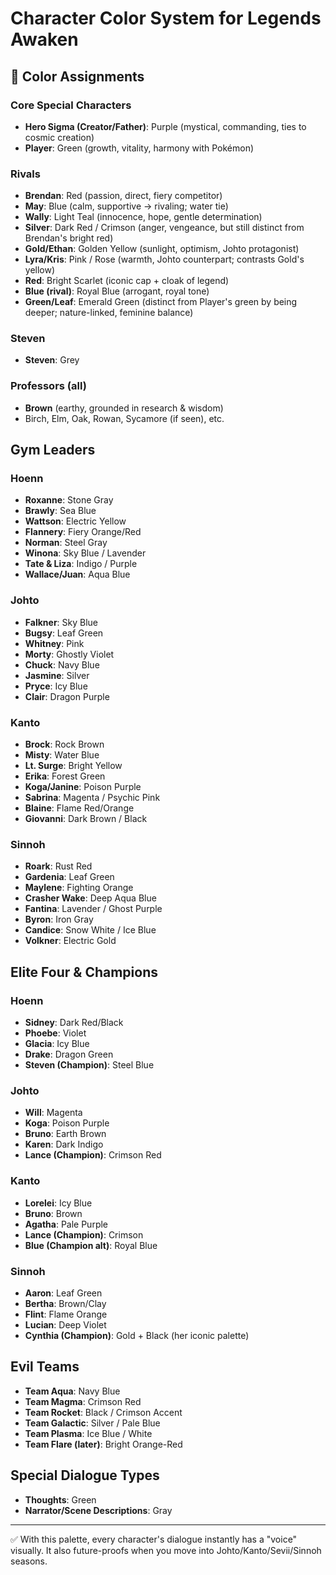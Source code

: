 # Character Color System for Legends Awaken

## 🎨 Color Assignments

### Core Special Characters
- **Hero Sigma (Creator/Father)**: Purple (mystical, commanding, ties to cosmic creation)
- **Player**: Green (growth, vitality, harmony with Pokémon)

### Rivals
- **Brendan**: Red (passion, direct, fiery competitor)
- **May**: Blue (calm, supportive → rivaling; water tie)
- **Wally**: Light Teal (innocence, hope, gentle determination)
- **Silver**: Dark Red / Crimson (anger, vengeance, but still distinct from Brendan's bright red)
- **Gold/Ethan**: Golden Yellow (sunlight, optimism, Johto protagonist)
- **Lyra/Kris**: Pink / Rose (warmth, Johto counterpart; contrasts Gold's yellow)
- **Red**: Bright Scarlet (iconic cap + cloak of legend)
- **Blue (rival)**: Royal Blue (arrogant, royal tone)
- **Green/Leaf**: Emerald Green (distinct from Player's green by being deeper; nature-linked, feminine balance)

### Steven
- **Steven**: Grey

### Professors (all)
- **Brown** (earthy, grounded in research & wisdom)
- Birch, Elm, Oak, Rowan, Sycamore (if seen), etc.

## Gym Leaders

### Hoenn
- **Roxanne**: Stone Gray
- **Brawly**: Sea Blue
- **Wattson**: Electric Yellow
- **Flannery**: Fiery Orange/Red
- **Norman**: Steel Gray
- **Winona**: Sky Blue / Lavender
- **Tate & Liza**: Indigo / Purple
- **Wallace/Juan**: Aqua Blue

### Johto
- **Falkner**: Sky Blue
- **Bugsy**: Leaf Green
- **Whitney**: Pink
- **Morty**: Ghostly Violet
- **Chuck**: Navy Blue
- **Jasmine**: Silver
- **Pryce**: Icy Blue
- **Clair**: Dragon Purple

### Kanto
- **Brock**: Rock Brown
- **Misty**: Water Blue
- **Lt. Surge**: Bright Yellow
- **Erika**: Forest Green
- **Koga/Janine**: Poison Purple
- **Sabrina**: Magenta / Psychic Pink
- **Blaine**: Flame Red/Orange
- **Giovanni**: Dark Brown / Black

### Sinnoh
- **Roark**: Rust Red
- **Gardenia**: Leaf Green
- **Maylene**: Fighting Orange
- **Crasher Wake**: Deep Aqua Blue
- **Fantina**: Lavender / Ghost Purple
- **Byron**: Iron Gray
- **Candice**: Snow White / Ice Blue
- **Volkner**: Electric Gold

## Elite Four & Champions

### Hoenn
- **Sidney**: Dark Red/Black
- **Phoebe**: Violet
- **Glacia**: Icy Blue
- **Drake**: Dragon Green
- **Steven (Champion)**: Steel Blue

### Johto
- **Will**: Magenta
- **Koga**: Poison Purple
- **Bruno**: Earth Brown
- **Karen**: Dark Indigo
- **Lance (Champion)**: Crimson Red

### Kanto
- **Lorelei**: Icy Blue
- **Bruno**: Brown
- **Agatha**: Pale Purple
- **Lance (Champion)**: Crimson
- **Blue (Champion alt)**: Royal Blue

### Sinnoh
- **Aaron**: Leaf Green
- **Bertha**: Brown/Clay
- **Flint**: Flame Orange
- **Lucian**: Deep Violet
- **Cynthia (Champion)**: Gold + Black (her iconic palette)

## Evil Teams
- **Team Aqua**: Navy Blue
- **Team Magma**: Crimson Red
- **Team Rocket**: Black / Crimson Accent
- **Team Galactic**: Silver / Pale Blue
- **Team Plasma**: Ice Blue / White
- **Team Flare (later)**: Bright Orange-Red

## Special Dialogue Types
- **Thoughts**: Green
- **Narrator/Scene Descriptions**: Gray

---

✅ With this palette, every character's dialogue instantly has a "voice" visually. It also future-proofs when you move into Johto/Kanto/Sevii/Sinnoh seasons.
